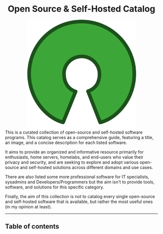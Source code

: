 <h1 align="center"> Open Source & Self-Hosted Catalog </h1>

<div align="center">
  
<img src="/images/Open_Source_Initiative.png" width="360" />

</div>
This is a curated collection of open-source and self-hosted software programs. This catalog serves as a comprehensive guide, featuring a title, an image, and a concise description for each listed software. 

It aims to provide an organized and informative resource primarily for enthusiasts, home servers, homelabs, and end-users who value their privacy and security, and are seeking to explore and adopt various open-source and self-hosted solutions across different domains and use cases. 

There are also listed some more professional software for IT specialists, sysadmins and Developers/Programmers but the aim isn't to provide tools, software, and solutions for this specific category. 

Finally, the aim of this collection is not to catalog every single open-source and self-hosted software that is available, but rather the most useful ones (in my opinion at least).



--------------------

## Table of contents

